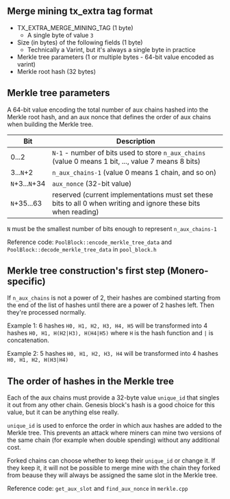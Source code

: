 ## Merge mining tx_extra tag format

- TX_EXTRA_MERGE_MINING_TAG (1 byte)
	- A single byte of value `3`
- Size (in bytes) of the following fields (1 byte)
	- Technically a Varint, but it's always a single byte in practice
- Merkle tree parameters (1 or multiple bytes - 64-bit value encoded as varint)
- Merkle root hash (32 bytes)

## Merkle tree parameters

A 64-bit value encoding the total number of aux chains hashed into the Merkle root hash, and an aux nonce that defines the order of aux chains when building the Merkle tree.

Bit|Description
-|-
0...2|`N-1` - number of bits used to store `n_aux_chains` (value 0 means 1 bit, ..., value 7 means 8 bits)
3...`N`+2|`n_aux_chains-1` (value 0 means 1 chain, and so on)
`N`+3...`N`+34|`aux_nonce` (32-bit value)
`N`+35...63|reserved (current implementations must set these bits to all 0 when writing and ignore these bits when reading)

`N` must be the smallest number of bits enough to represent `n_aux_chains-1`

Reference code: `PoolBlock::encode_merkle_tree_data` and `PoolBlock::decode_merkle_tree_data` in `pool_block.h`

## Merkle tree construction's first step (Monero-specific)

If `n_aux_chains` is not a power of 2, their hashes are combined starting from the end of the list of hashes until there are a power of 2 hashes left. Then they're processed normally.

Example 1: 6 hashes `H0, H1, H2, H3, H4, H5` will be transformed into 4 hashes `H0, H1, H(H2|H3), H(H4|H5)` where `H` is the hash function and `|` is concatenation.

Example 2: 5 hashes `H0, H1, H2, H3, H4` will be transformed into 4 hashes `H0, H1, H2, H(H3|H4)`

## The order of hashes in the Merkle tree

Each of the aux chains must provide a 32-byte value `unique_id` that singles it out from any other chain. Genesis block's hash is a good choice for this value, but it can be anything else really.

`unique_id` is used to enforce the order in which aux hashes are added to the Merkle tree. This prevents an attack where miners can mine two versions of the same chain (for example when double spending) without any additional cost.

Forked chains can choose whether to keep their `unique_id` or change it. If they keep it, it will not be possible to merge mine with the chain they forked from beause they will always be assigned the same slot in the Merkle tree.

Reference code: `get_aux_slot` and `find_aux_nonce` in `merkle.cpp`
